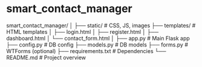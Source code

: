 # smart_contact_manager
smart_contact_manager/
│
├── static/              # CSS, JS, images
├── templates/           # HTML templates
│   ├── login.html
│   ├── register.html
│   ├── dashboard.html
│   └── contact_form.html
│
├── app.py               # Main Flask app
├── config.py            # DB config
├── models.py            # DB models
├── forms.py             # WTForms (optional)
├── requirements.txt     # Dependencies
└── README.md            # Project overview
